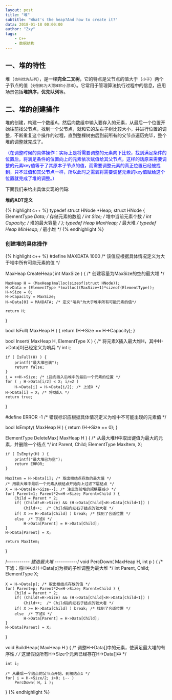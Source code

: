 ```yaml
---
layout: post
title: "堆"
subtitle: "What's the heap?And how to create it?"
data: 2018-01-18 00:00:00
author: "Zxy"
tags:
    - C++
    - 数据结构
---
```

## 一、堆的特性

堆（`也叫优先队列`），是一棵**完全二叉树**，它的特点是父节点的值大于（`小于`）两个子节点的值（`分别称为大顶堆和小顶堆`）。它常用于管理算法执行过程中的信息，应用场景包括**堆排序，优先队列**等。

## 二、堆的创建操作
堆的创建，构建一个数组A，然后向数组中输入要存入的元素，从最后一个位置开始往前找父节点，找到一个父节点，就和它的左右子树比较大小，并进行位置的调整，不断重复这个操作的过程，直到整棵树由后到前所有的父节点遍历完毕，整个堆的调整就完成了。

<span style="color:blue">（在调整时候的具体操作：实际上是将需要调整的元素向下比较，找到满足条件的位置后，将满足条件的位置向上的元素依次赋值给其父节点，这样的话原来需要调整的元素key值等于了其原本子节点的值，而需要调整元素的真正位置已经被找到，只不过值和其父节点一样，所以此时之需氧将需要调整元素的key值赋给这个位置就完成了堆的调整。）</span>

下面我们来给出具体实现的代码:

**堆的ADT定义**

{% highlight c++ %}
typedef struct HNode *Heap;
struct HNode {
    ElementType *Data; /* 存储元素的数组 */
    int Size;          /* 堆中当前元素个数 */
    int Capacity;      /* 堆的最大容量 */
};
typedef Heap MaxHeap; /* 最大堆 */
typedef Heap MinHeap; /* 最小堆 */
{% endhighlight %}

### 创建堆的具体操作

{% highlight c++ %}
#define MAXDATA 1000  /* 该值应根据具体情况定义为大于堆中所有可能元素的值 */
 
MaxHeap CreateHeap( int MaxSize )
{ /* 创建容量为MaxSize的空的最大堆 */
 
    MaxHeap H = (MaxHeap)malloc(sizeof(struct HNode));
    H->Data = (ElementType *)malloc((MaxSize+1)*sizeof(ElementType));
    H->Size = 0;
    H->Capacity = MaxSize;
    H->Data[0] = MAXDATA; /* 定义"哨兵"为大于堆中所有可能元素的值*/
 
    return H;
}
 
bool IsFull( MaxHeap H )
{
    return (H->Size == H->Capacity);
}
 
bool Insert( MaxHeap H, ElementType X )
{ /* 将元素X插入最大堆H，其中H->Data[0]已经定义为哨兵 */
    int i;
  
    if ( IsFull(H) ) { 
        printf("最大堆已满");
        return false;
    }
    i = ++H->Size; /* i指向插入后堆中的最后一个元素的位置 */
    for ( ; H->Data[i/2] < X; i/=2 )
        H->Data[i] = H->Data[i/2]; /* 上滤X */
    H->Data[i] = X; /* 将X插入 */
    return true;
}
 
#define ERROR -1 /* 错误标识应根据具体情况定义为堆中不可能出现的元素值 */
 
bool IsEmpty( MaxHeap H )
{
    return (H->Size == 0);
}
 
ElementType DeleteMax( MaxHeap H )
{ /* 从最大堆H中取出键值为最大的元素，并删除一个结点 */
    int Parent, Child;
    ElementType MaxItem, X;
 
    if ( IsEmpty(H) ) {
        printf("最大堆已为空");
        return ERROR;
    }
 
    MaxItem = H->Data[1]; /* 取出根结点存放的最大值 */
    /* 用最大堆中最后一个元素从根结点开始向上过滤下层结点 */
    X = H->Data[H->Size--]; /* 注意当前堆的规模要减小 */
    for( Parent=1; Parent*2<=H->Size; Parent=Child ) {
        Child = Parent * 2;
        if( (Child!=H->Size) && (H->Data[Child]<H->Data[Child+1]) )
            Child++;  /* Child指向左右子结点的较大者 */
        if( X >= H->Data[Child] ) break; /* 找到了合适位置 */
        else  /* 下滤X */
            H->Data[Parent] = H->Data[Child];
    }
    H->Data[Parent] = X;
 
    return MaxItem;
} 
 
/*----------- 建造最大堆 -----------*/
void PercDown( MaxHeap H, int p )
{ /* 下滤：将H中以H->Data[p]为根的子堆调整为最大堆 */
    int Parent, Child;
    ElementType X;
 
    X = H->Data[p]; /* 取出根结点存放的值 */
    for( Parent=p; Parent*2<=H->Size; Parent=Child ) {
        Child = Parent * 2;
        if( (Child!=H->Size) && (H->Data[Child]<H->Data[Child+1]) )
            Child++;  /* Child指向左右子结点的较大者 */
        if( X >= H->Data[Child] ) break; /* 找到了合适位置 */
        else  /* 下滤X */
            H->Data[Parent] = H->Data[Child];
    }
    H->Data[Parent] = X;
}
 
void BuildHeap( MaxHeap H )
{ /* 调整H->Data[]中的元素，使满足最大堆的有序性  */
  /* 这里假设所有H->Size个元素已经存在H->Data[]中 */
 
    int i;
 
    /* 从最后一个结点的父节点开始，到根结点1 */
    for( i = H->Size/2; i>0; i-- )
        PercDown( H, i );
}
{% endhighlight %}
